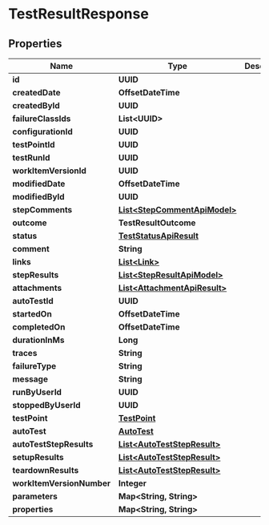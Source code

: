 

# TestResultResponse


## Properties

| Name | Type | Description | Notes |
|------------ | ------------- | ------------- | -------------|
|**id** | **UUID** |  |  |
|**createdDate** | **OffsetDateTime** |  |  |
|**createdById** | **UUID** |  |  |
|**failureClassIds** | **List&lt;UUID&gt;** |  |  |
|**configurationId** | **UUID** |  |  |
|**testPointId** | **UUID** |  |  |
|**testRunId** | **UUID** |  |  |
|**workItemVersionId** | **UUID** |  |  |
|**modifiedDate** | **OffsetDateTime** |  |  [optional] |
|**modifiedById** | **UUID** |  |  [optional] |
|**stepComments** | [**List&lt;StepCommentApiModel&gt;**](StepCommentApiModel.md) |  |  [optional] |
|**outcome** | **TestResultOutcome** |  |  [optional] |
|**status** | [**TestStatusApiResult**](TestStatusApiResult.md) |  |  [optional] |
|**comment** | **String** |  |  [optional] |
|**links** | [**List&lt;Link&gt;**](Link.md) |  |  [optional] |
|**stepResults** | [**List&lt;StepResultApiModel&gt;**](StepResultApiModel.md) |  |  [optional] |
|**attachments** | [**List&lt;AttachmentApiResult&gt;**](AttachmentApiResult.md) |  |  [optional] |
|**autoTestId** | **UUID** |  |  [optional] |
|**startedOn** | **OffsetDateTime** |  |  [optional] |
|**completedOn** | **OffsetDateTime** |  |  [optional] |
|**durationInMs** | **Long** |  |  [optional] |
|**traces** | **String** |  |  [optional] |
|**failureType** | **String** |  |  [optional] |
|**message** | **String** |  |  [optional] |
|**runByUserId** | **UUID** |  |  [optional] |
|**stoppedByUserId** | **UUID** |  |  [optional] |
|**testPoint** | [**TestPoint**](TestPoint.md) |  |  [optional] |
|**autoTest** | [**AutoTest**](AutoTest.md) |  |  [optional] |
|**autoTestStepResults** | [**List&lt;AutoTestStepResult&gt;**](AutoTestStepResult.md) |  |  [optional] |
|**setupResults** | [**List&lt;AutoTestStepResult&gt;**](AutoTestStepResult.md) |  |  [optional] |
|**teardownResults** | [**List&lt;AutoTestStepResult&gt;**](AutoTestStepResult.md) |  |  [optional] |
|**workItemVersionNumber** | **Integer** |  |  [optional] |
|**parameters** | **Map&lt;String, String&gt;** |  |  [optional] |
|**properties** | **Map&lt;String, String&gt;** |  |  [optional] |



